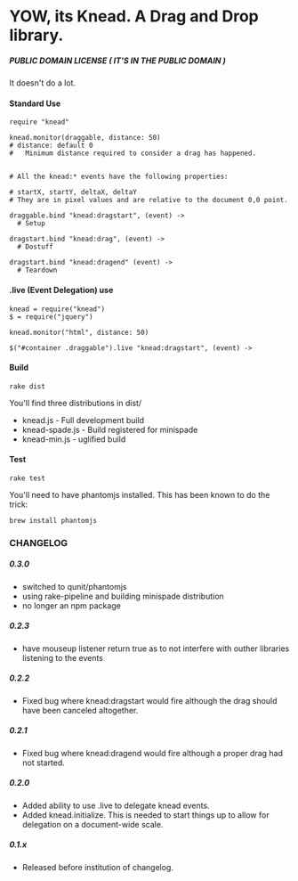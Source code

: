 # YOW, its Knead. A Drag and Drop library.
##### PUBLIC DOMAIN LICENSE ( IT'S IN THE PUBLIC DOMAIN )


It doesn't do a lot.

#### Standard Use
    
    require "knead"
        
    knead.monitor(draggable, distance: 50) 
    # distance: default 0
    #   Minimum distance required to consider a drag has happened. 
    
    
    # All the knead:* events have the following properties:
    
    # startX, startY, deltaX, deltaY
    # They are in pixel values and are relative to the document 0,0 point.
    
    draggable.bind "knead:dragstart", (event) ->
      # Setup
    
    dragstart.bind "knead:drag", (event) ->
      # Dostuff
      
    dragstart.bind "knead:dragend" (event) ->
      # Teardown


#### .live (Event Delegation) use

    knead = require("knead")
    $ = require("jquery")
    
    knead.monitor("html", distance: 50)
    
    $("#container .draggable").live "knead:dragstart", (event) ->


#### Build

    rake dist

You'll find three distributions in dist/

* knead.js - Full development build
* knead-spade.js - Build registered for minispade
* knead-min.js - uglified build

#### Test

    rake test

You'll need to have phantomjs installed. This has been known to do the trick:

    brew install phantomjs


### CHANGELOG

##### 0.3.0
- switched to qunit/phantomjs
- using rake-pipeline and building minispade distribution
- no longer an npm package

##### 0.2.3
- have mouseup listener return true as to not interfere with outher
  libraries listening to the events

##### 0.2.2
- Fixed bug where knead:dragstart would fire although the drag should have been canceled altogether.

##### 0.2.1
- Fixed bug where knead:dragend would fire although a proper drag had not started.

##### 0.2.0
- Added ability to use .live to delegate knead events.
- Added knead.initialize. This is needed to start things up to allow for delegation on a document-wide scale.

##### 0.1.x
- Released before institution of changelog.

    
